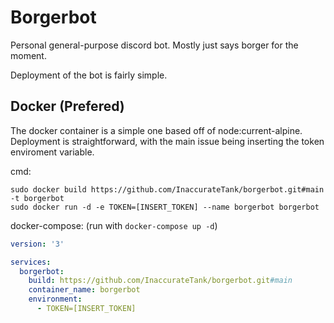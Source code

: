 # Borgerbot
Personal general-purpose discord bot.  Mostly just says borger for the moment.

Deployment of the bot is fairly simple.

## Docker (Prefered)
The docker container is a simple one based off of node:current-alpine.  Deployment is straightforward, with the main issue being inserting the token enviroment variable.

cmd:
```
sudo docker build https://github.com/InaccurateTank/borgerbot.git#main -t borgerbot
sudo docker run -d -e TOKEN=[INSERT_TOKEN] --name borgerbot borgerbot
```

docker-compose: (run with `docker-compose up -d`)
``` yml
version: '3'

services:
  borgerbot:
    build: https://github.com/InaccurateTank/borgerbot.git#main
    container_name: borgerbot
    environment:
      - TOKEN=[INSERT_TOKEN]
```